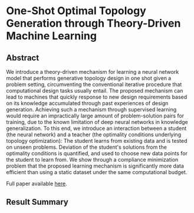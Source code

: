 # One-Shot Optimal Topology Generation through Theory-Driven Machine Learning

## Abstract
We introduce a theory-driven mechanism for learning a neural network model that performs 
generative topology design in one shot given a problem setting, circumventing the conventional 
iterative procedure that computational design tasks usually entail. The proposed mechanism can 
lead to machines that quickly response to new design requirements based on its knowledge accumulated 
through past experiences of design generation. Achieving such a mechanism through supervised learning 
would require an impractically large amount of problem-solution pairs for training, due to the known 
limitation of deep neural networks in knowledge generalization. To this end, we introduce an 
interaction between a student (the neural network) and a teacher (the optimality conditions 
underlying topology optimization): The student learns from existing data and is tested on unseen 
problems. Deviation of the student's solutions from the optimality conditions is quantified, and 
used to choose new data points for the student to learn from. We show through a compliance minimization 
problem that the proposed learning mechanism is significantly more data efficient than using a static 
dataset under the same computational budget.

Full paper available [here](https://arxiv.org/abs/1807.10787).

## Result Summary
